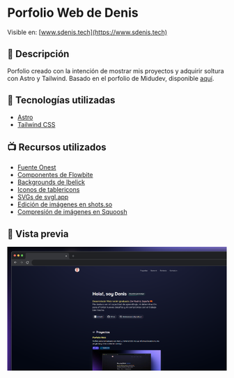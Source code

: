 # Porfolio Web de Denis  

Visible en: [www.sdenis.tech](https://www.sdenis.tech)

## 📝 Descripción  
Porfolio creado con la intención de mostrar mis proyectos y adquirir soltura con Astro y Tailwind. Basado en el porfolio de Midudev, disponible [aquí](https://github.com/midudev/porfolio.dev).

## 🚀 Tecnologías utilizadas  
- [Astro](https://astro.build/)
- [Tailwind CSS](https://tailwindcss.com/)

## 📺 Recursos utilizados  
- [Fuente Onest](https://onest.md/en)
- [Componentes de Flowbite](https://flowbite.com/docs/getting-started/introduction/)
- [Backgrounds de Ibelick](https://bg.ibelick.com/)
- [Iconos de tablericons](https://tabler.io/icons)
- [SVGs de svgl.app](https://svgl.app/)
- [Edición de imágenes en shots.so](https://shots.so/)
- [Compresión de imágenes en Squoosh](https://squoosh.app/)

## 👀 Vista previa
![Vista previa del porfolio](/src/assets/preview.png)


